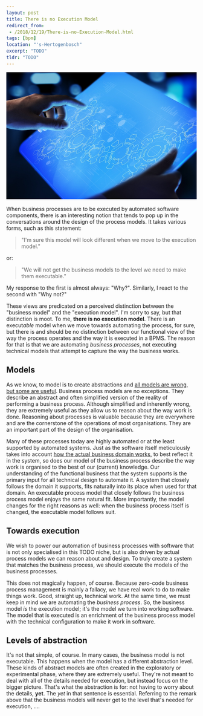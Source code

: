 ```yaml
---
layout: post
title: There is no Execution Model
redirect_from:
 - /2018/12/19/There-is-no-Execution-Model.html
tags: [bpm]
location: "'s-Hertogenbosch"
excerpt: "TODO"
tldr: "TODO"
---
```

![Executable model][executable-model]

When business processes are to be executed by automated software components, there is an interesting notion that tends to pop up in the conversations around the design of the process models. It takes various forms, such as this statement:

> "I'm sure this model will look different when we move to the execution model."

or:
 
> "We will not get the business models to the level we need to make them executable."

My response to the first is almost always: "Why?". Similarly, I react to the second with "Why not?"

These views are predicated on a perceived distinction between the "business model" and the "execution model". I'm sorry to say, but that distinction is moot. To me, **there is no execution model**. There is an execut*able* model when we move towards automating the process, for sure, but there is and should be no distinction between our functional view of the way the process operates and the way it is executed in a BPMS. The reason for that is that we are automating *business processes*, not executing technical models that attempt to capture the way the business works.

## Models

As we know, to model is to create abstractions and [all models are wrong, but some are useful][models-wrong-useful]. Business process models are no exceptions. They describe an abstract and often simplified version of the reality of performing a business process. Although simplified and inherently wrong, they are extremely useful as they allow us to reason about the way work is done. Reasoning about processes is valuable because they are everywhere and are the cornerstone of the operations of most organisations. They are an important part of the design of the organisation.

Many of these processes today are highly automated or at the least supported by automated systems. Just as the software itself meticulously takes into account [how the actual business domain works][domain-driven-design], to best reflect it in the system, so does our model of the business process describe the way work is organised to the best of our (current) knowledge. Our understanding of the functional business that the system supports is the primary input for all technical design to automate it. A system that closely follows the domain it supports, fits naturally into its place when used for that domain. An executable process model that closely follows the business process model enjoys the same natural fit. More importantly, the model changes for the right reasons as well: when the business process itself is changed, the executable model follows suit.

## Towards execution

We wish to power our automation of business processes with software that is not only specialised in this TODO niche, but is also driven by actual process models we can reason about and design. To truly create a system that matches the business process, we should execute the models of the business processes.

This does not magically happen, of course. Because zero-code business process management is mainly a fallacy, we have real work to do to make things work. Good, straight up, technical work. At the same time, we must keep in mind we are automating the *business process*. So, the business model *is* the execution model; it's the model we turn into working software. The model that is executed is an enrichment of the business process model with the technical configuration to make it work in software.

## Levels of abstraction

It's not that simple, of course. In many cases, the business model is not executable. This happens when the model has a different abstraction level. These kinds of abstract models are often created in the exploratory or experimental phase, where they are extremely useful. They're not meant to deal with all of the details needed for execution, but instead focus on the bigger picture. That's what the abstraction is for: not having to worry about the details, **yet**. The *yet* in that sentence is essential. Referring to the remark above that the business models will never get to the level that's needed for execution, ....





[executable-model]: /assets/images/posts/process-automation.jpg  "Executable model"
[models-wrong-useful]: https://www.quotes.net/quote/58494 "Essentially, all models are wrong, but some are useful."
[domain-driven-design]: http://dddcommunity.org/learning-ddd/what_is_ddd/ "What is Domain-Driven Design?"